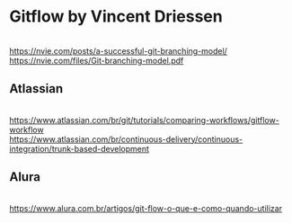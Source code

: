 # Gitflow by Vincent Driessen
<br/> https://nvie.com/posts/a-successful-git-branching-model/
<br/> https://nvie.com/files/Git-branching-model.pdf

## Atlassian
<br/> https://www.atlassian.com/br/git/tutorials/comparing-workflows/gitflow-workflow
<br/> https://www.atlassian.com/br/continuous-delivery/continuous-integration/trunk-based-development

## Alura
<br/> https://www.alura.com.br/artigos/git-flow-o-que-e-como-quando-utilizar  

